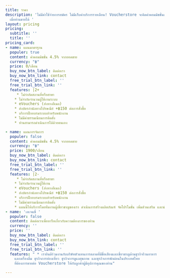 ```yaml
---
title: ราคา
description: 'ไม่มีค่าใช้จ่ายการสมัคร ไม่มีเก็บค่าบริการรายเดือน! Voucherstore จะคิดค่าคอมมิชชั่นเป็นเปอร์เซ็นต์จากยอดขาย
  เมื่อท่านขายได้ '
layout: pricing
pricing:
  subtitle: ''
  title: ''
pricing_card:
- name: แผนมาตรฐาน
  populer: true
  content: ค่าคอมมิชชั่น 4.5% จากยอดขาย
  currency: "฿"
  price: 0/เดือน
  buy_now_btn_label: ติดต่อเรา
  buy_now_btn_link: contact
  free_trial_btn_label: ''
  free_trial_btn_link: ''
  features: |2+
     * ไม่จำกัดสถานที่หรือสาขา
    * ไม่จำกัดจำนวนผู้ใช้งานระบบ
    * eVouchers (ส่งทางอีเมล)
    * ส่งบัตรกำนัลทางไปรษณีย์ +฿150 ต่อการสั่งซื้อ
    * บริการฝึกอบรมระบบสำหรับพนักงาน
    * ไม่มีค่าธรรมเนียมการติดตั้ง
    * ท่านสามารถดำเนินการได้ด้วยตนเอง

- name: แผนการจัดการ
  populer: false
  content: ค่าคอมมิชชั่น 4.5% จากยอดขาย
  currency: "฿"
  price: 1900/เดือน
  buy_now_btn_label: ติดต่อเรา
  buy_now_btn_link: contact
  free_trial_btn_label: ''
  free_trial_btn_link: ''
  features: |2-
     * ไม่จำกัดสถานที่หรือสาขา
    * ไม่จำกัดจำนวนผู้ใช้งาน
    * eVouchers (ส่งทางอีเมล)
    * ส่งบัตรกำนัลทางไปรษณีย์ +฿150 ต่อการสั่งซื้อ
    * บริการฝึกอบรมระบบสำหรับพนักงาน
    * ไม่มีค่าธรรมเนียมการติดตั้ง
    * แผนนี้ให้บริการโดยทีมงานผู้เชี่ยวชาญของเรา ดำเนินการสร้างผลิตภัณฑ์ จัดโปรโมชั่น เพิ่มส่วนเสริม และนำส่งรายงานการขายอย่างต่อเนื่อง
- name: 'เอเจนซี่ '
  populer: false
  content: ติดต่อเราเพื่อหารือเกี่ยวกับความต้องการของท่าน
  currency: ''
  price: ''
  buy_now_btn_label: ติดต่อเรา
  buy_now_btn_link: contact
  free_trial_btn_label: ''
  free_trial_btn_link: ''
  features: " * เรายินดีร่วมงานกับบริษัทตัวแทนการตลาดที่มีชื่อเสียงและเชี่ยวชาญด้านธุรกิจร้านอาหาร
    และเครื่องดื่ม ธุรกิจการท่องเที่ยว ธุรกิจการดูแลสุขภาพ และธุรกิจการพักผ่อนในประเทศไทย
    ที่ต้องการขายต่อ Voucherstore ให้กับลูกค้าผู้มีอุปการคุณของท่าน"

---
```

